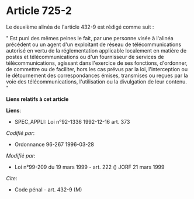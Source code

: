 # Article 725-2

Le deuxième alinéa de l'article 432-9 est rédigé comme suit :

" Est puni des mêmes peines le fait, par une personne visée à l'alinéa précédent ou un agent d'un exploitant de réseau de
télécommunications autorisé en vertu de la réglementation applicable localement en matière de postes et télécommunications ou
d'un fournisseur de services de télécommunications, agissant dans l'exercice de ses fonctions, d'ordonner, de commettre ou de
faciliter, hors les cas prévus par la loi, l'interception ou le détournement des correspondances émises, transmises ou reçues
par la voie des télécommunications, l'utilisation ou la divulgation de leur contenu. "

**Liens relatifs à cet article**

**Liens**:

  - SPEC_APPLI: Loi n°92-1336 1992-12-16 art. 373

_Codifié par_:

  - Ordonnance 96-267 1996-03-28

_Modifié par_:

  - Loi n°99-209 du 19 mars 1999 - art. 222 () JORF 21 mars 1999

_Cite_:

  - Code pénal - art. 432-9 (M)
